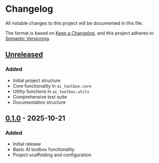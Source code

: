 # Changelog

All notable changes to this project will be documented in this file.

The format is based on [Keep a Changelog](https://keepachangelog.com/en/1.0.0/),
and this project adheres to [Semantic Versioning](https://semver.org/spec/v2.0.0.html).

## [Unreleased]

### Added
- Initial project structure
- Core functionality in `ai_toolbox.core`
- Utility functions in `ai_toolbox.utils`
- Comprehensive test suite
- Documentation structure

## [0.1.0] - 2025-10-21

### Added
- Initial release
- Basic AI toolbox functionality
- Project scaffolding and configuration

[Unreleased]: https://github.com/abhinavmaity-fi/ai-toolbox/compare/v0.1.0...HEAD
[0.1.0]: https://github.com/abhinavmaity-fi/ai-toolbox/releases/tag/v0.1.0

